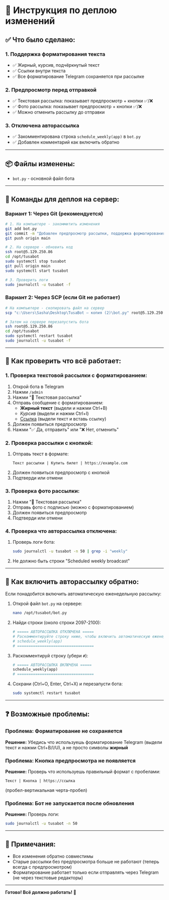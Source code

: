 # 🚀 Инструкция по деплою изменений

## ✅ Что было сделано:

### 1. **Поддержка форматирования текста**
- ✅ Жирный, курсив, подчёркнутый текст
- ✅ Ссылки внутри текста
- ✅ Все форматирование Telegram сохраняется при рассылке

### 2. **Предпросмотр перед отправкой**
- ✅ Текстовая рассылка: показывает предпросмотр + кнопки ✅/❌
- ✅ Фото рассылка: показывает предпросмотр + кнопки ✅/❌
- ✅ Можно отменить рассылку до отправки

### 3. **Отключена авторассылка**
- ✅ Закомментирована строка `schedule_weekly(app)` в `bot.py`
- ✅ Добавлен комментарий как включить обратно

---

## 📦 Файлы изменены:
- `bot.py` - основной файл бота

---

## 🔧 Команды для деплоя на сервер:

### Вариант 1: Через Git (рекомендуется)

```bash
# 1. На компьютере - закоммитить изменения
git add bot.py
git commit -m "Добавлен предпросмотр рассылки, поддержка форматирования, отключена авторассылка"
git push origin main

# 2. На сервере - обновить код
ssh root@5.129.250.86
cd /opt/tusabot
sudo systemctl stop tusabot
git pull origin main
sudo systemctl start tusabot

# 3. Проверить логи
sudo journalctl -u tusabot -f
```

### Вариант 2: Через SCP (если Git не работает)

```bash
# На компьютере - скопировать файл на сервер
scp "c:\Users\Sasha\Desktop\TusaBot — копия (2)\bot.py" root@5.129.250.86:/opt/tusabot/bot.py

# Затем на сервере перезапустить бота
ssh root@5.129.250.86
cd /opt/tusabot
sudo systemctl restart tusabot
sudo journalctl -u tusabot -f
```

---

## 🧪 Как проверить что всё работает:

### 1. Проверка текстовой рассылки с форматированием:
1. Открой бота в Telegram
2. Нажми `/admin`
3. Нажми "📝 Текстовая рассылка"
4. Отправь сообщение с форматированием:
   - **Жирный текст** (выдели и нажми Ctrl+B)
   - *Курсив* (выдели и нажми Ctrl+I)
   - [Ссылка](https://example.com) (выдели текст и вставь ссылку)
5. Должен появиться предпросмотр
6. Нажми "✅ Да, отправить" или "❌ Нет, отменить"

### 2. Проверка рассылки с кнопкой:
1. Отправь текст в формате:
   ```
   Текст рассылки | Купить билет | https://example.com
   ```
2. Должен появиться предпросмотр с кнопкой
3. Подтверди или отмени

### 3. Проверка фото рассылки:
1. Нажми "📝 Текстовая рассылка"
2. Отправь фото с подписью (можно с форматированием)
3. Должен появиться предпросмотр
4. Подтверди или отмени

### 4. Проверка что авторассылка отключена:
1. Проверь логи бота:
   ```bash
   sudo journalctl -u tusabot -n 50 | grep -i "weekly"
   ```
2. Не должно быть строки "Scheduled weekly broadcast"

---

## 🔄 Как включить авторассылку обратно:

Если понадобится включить автоматическую еженедельную рассылку:

1. Открой файл `bot.py` на сервере:
   ```bash
   nano /opt/tusabot/bot.py
   ```

2. Найди строки (около строки 2097-2100):
   ```python
   # ===== АВТОРАССЫЛКА ОТКЛЮЧЕНА =====
   # Раскомментируйте строку ниже, чтобы включить автоматическую еженедельную рассылку
   # schedule_weekly(app)
   # ==================================
   ```

3. Раскомментируй строку (убери `#`):
   ```python
   # ===== АВТОРАССЫЛКА ВКЛЮЧЕНА =====
   schedule_weekly(app)
   # ==================================
   ```

4. Сохрани (Ctrl+O, Enter, Ctrl+X) и перезапусти бота:
   ```bash
   sudo systemctl restart tusabot
   ```

---

## ❓ Возможные проблемы:

### Проблема: Форматирование не сохраняется
**Решение:** Убедись что используешь форматирование Telegram (выдели текст и нажми Ctrl+B/I/U), а не просто символы **жирный**

### Проблема: Кнопка предпросмотра не появляется
**Решение:** Проверь что используешь правильный формат с пробелами:
```
Текст | Кнопка | https://ссылка
```
(пробел-вертикальная черта-пробел)

### Проблема: Бот не запускается после обновления
**Решение:** Проверь логи:
```bash
sudo journalctl -u tusabot -n 50
```

---

## 📝 Примечания:

- Все изменения обратно совместимы
- Старые рассылки без предпросмотра больше не работают (теперь всегда с предпросмотром)
- Форматирование работает только если отправлять через Telegram (не через текстовые редакторы)

---

**Готово! Всё должно работать! 🎉**
